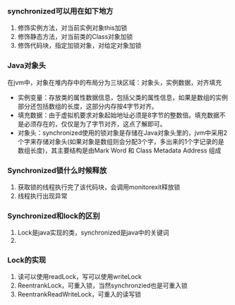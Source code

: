 

### synchronized可以用在如下地方

1. 修饰实例方法，对当前实例对象this加锁
2. 修饰静态方法，对当前类的Class对象加锁
3. 修饰代码块，指定加锁对象，对给定对象加锁

### Java对象头

在jvm中，对象在堆内存中的布局分为三块区域：对象头，实例数据，对齐填充

- 实例变量：存放类的属性数据信息，包括父类的属性信息，如果是数组的实例部分还包括数组的长度，这部分内存按4字节对齐。
- 填充数据：由于虚拟机要求对象起始地址必须是8字节的整数倍。填充数据不是必须存在的，仅仅是为了字节对齐，这点了解即可。
- 对象头：synchronized使用的锁对象是存储在Java对象头里的，jvm中采用2个字来存储对象头(如果对象是数组则会分配3个字，多出来的1个字记录的是数组长度)，其主要结构是由Mark Word 和 Class Metadata Address 组成


### Synchronized锁什么时候释放

1. 获取锁的线程执行完了该代码块，会调用monitorexit释放锁
2. 线程执行出现异常

### Synchronized和lock的区别

1. Lock是java实现的类，synchronized是java中的关键词
2. 

### Lock的实现

1. 读可以使用readLock，写可以使用writeLock
2. ReentrankLock，可重入锁，当然synchronzied也是可重入锁
3. ReentrankReadWriteLock，可重入的读写锁